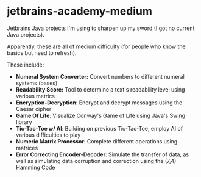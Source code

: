 # jetbrains-academy-medium

Jetbrains Java projects I'm using to sharpen up my sword (I got no current Java projects).

Apparently, these are all of medium difficulty (for people who know the basics but need to refresh).

These include:

- **Numeral System Converter:** Convert numbers to different numeral systems (bases)
- **Readability Score:** Tool to determine a text's readability level using various metrics
- **Encryption-Decryption**: Encrypt and decrypt messages using the Caesar cipher
- **Game Of Life**: Visualize Conway's Game of Life using Java's Swing library
- **Tic-Tac-Toe w/ AI**: Building on previous Tic-Tac-Toe, employ AI of various difficulties to play
- **Numeric Matrix Processor**: Complete different operations using matrices
- **Error Correcting Encoder-Decoder**: Simulate the transfer of data, as well as simulating data corruption and correction using the (7,4) Hamming Code

